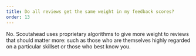 ```yaml
---
title: Do all reviews get the same weight in my feedback scores?
order: 13
---
```


No. Scoutahead uses proprietary algorithms to give more weight to reviews that should matter more: such as those who are themselves highly regarded on a particular skillset or those who best know you.
